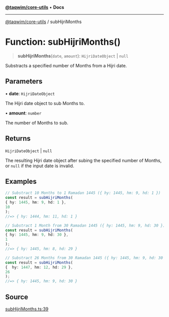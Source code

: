[**@taqwim/core-utils**](../README.md) • **Docs**

***

[@taqwim/core-utils](../globals.md) / subHijriMonths

# Function: subHijriMonths()

> **subHijriMonths**(`date`, `amount`): `HijriDateObject` \| `null`

Substracts a specified number of Months from a Hijri date.

## Parameters

• **date**: `HijriDateObject`

The Hijri date object to sub Months to.

• **amount**: `number`

The number of Months to sub.

## Returns

`HijriDateObject` \| `null`

The resulting Hijri date object after subing the specified number of Months, or `null` if the input date is invalid.

## Examples

```ts
// Substract 10 Months to 1 Ramadan 1445 ({ hy: 1445, hm: 9, hd: 1 })
const result = subHijriMonths(
{ hy: 1445, hm: 9, hd: 1 },
10
);
//=> { hy: 1444, hm: 11, hd: 1 }
```

```ts
// Substract 1 Month from 30 Ramadan 1445 ({ hy: 1445, hm: 9, hd: 30 })
const result = subHijriMonths(
{ hy: 1445, hm: 9, hd: 30 },
1
);
//=> { hy: 1445, hm: 8, hd: 29 }
```

```ts
// Substract 26 Months from 30 Ramadan 1445 ({ hy: 1445, hm: 9, hd: 30 })
const result = subHijriMonths(
{  hy: 1447, hm: 12, hd: 29 },
26
);
//=> { hy: 1445, hm: 9, hd: 30 }
```

## Source

[subHijriMonths.ts:39](https://github.com/boussadjra/taqwim/blob/b6011f3ed342a975f52680743fe89e4925ba0553/packages/core-utils/src/lib/subHijriMonths.ts#L39)
